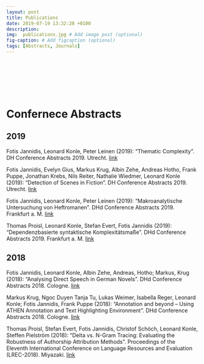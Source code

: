 ```yaml
---
layout: post
title: Publications
date: 2019-07-19 13:32:20 +0100
description: 
img:  publications.jpg # Add image post (optional)
fig-caption: # Add figcaption (optional)
tags: [Abstracts, Journals]
---
```

&nbsp;&nbsp;&nbsp;&nbsp;&nbsp;&nbsp;&nbsp;&nbsp;&nbsp;&nbsp;&nbsp;&nbsp;&nbsp;&nbsp;&nbsp;&nbsp;&nbsp;&nbsp;&nbsp;&nbsp;&nbsp;&nbsp;&nbsp;&nbsp;&nbsp;&nbsp;&nbsp;&nbsp;&nbsp;&nbsp;&nbsp;&nbsp;
&nbsp;&nbsp;&nbsp;&nbsp;&nbsp;&nbsp;&nbsp;&nbsp;&nbsp;&nbsp;&nbsp;&nbsp;&nbsp;&nbsp;&nbsp;&nbsp;&nbsp;&nbsp;&nbsp;&nbsp;&nbsp;&nbsp;&nbsp;&nbsp;&nbsp;&nbsp;&nbsp;&nbsp;&nbsp;&nbsp;&nbsp;&nbsp;
&nbsp;&nbsp;&nbsp;&nbsp;&nbsp;&nbsp;&nbsp;&nbsp;&nbsp;&nbsp;&nbsp;&nbsp;&nbsp;&nbsp;&nbsp;&nbsp;&nbsp;&nbsp;&nbsp;&nbsp;&nbsp;&nbsp;&nbsp;&nbsp;&nbsp;&nbsp;&nbsp;&nbsp;&nbsp;&nbsp;&nbsp;&nbsp;
&nbsp;&nbsp;&nbsp;&nbsp;&nbsp;&nbsp;&nbsp;&nbsp;&nbsp;&nbsp;&nbsp;&nbsp;&nbsp;&nbsp;&nbsp;&nbsp;&nbsp;&nbsp;&nbsp;&nbsp;&nbsp;&nbsp;&nbsp;&nbsp;&nbsp;&nbsp;&nbsp;&nbsp;&nbsp;&nbsp;&nbsp;&nbsp;
&nbsp;&nbsp;&nbsp;&nbsp;&nbsp;&nbsp;&nbsp;&nbsp;&nbsp;&nbsp;&nbsp;&nbsp;&nbsp;&nbsp;&nbsp;&nbsp;&nbsp;&nbsp;&nbsp;&nbsp;&nbsp;&nbsp;&nbsp;&nbsp;&nbsp;&nbsp;&nbsp;&nbsp;&nbsp;&nbsp;&nbsp;&nbsp;
&nbsp;&nbsp;&nbsp;&nbsp;&nbsp;&nbsp;&nbsp;&nbsp;&nbsp;&nbsp;&nbsp;&nbsp;&nbsp;&nbsp;&nbsp;&nbsp;&nbsp;&nbsp;&nbsp;&nbsp;&nbsp;&nbsp;&nbsp;&nbsp;&nbsp;&nbsp;&nbsp;&nbsp;&nbsp;&nbsp;&nbsp;&nbsp;
&nbsp;&nbsp;&nbsp;&nbsp;&nbsp;&nbsp;&nbsp;&nbsp;&nbsp;&nbsp;&nbsp;&nbsp;&nbsp;&nbsp;&nbsp;&nbsp;&nbsp;&nbsp;&nbsp;&nbsp;&nbsp;&nbsp;&nbsp;&nbsp;&nbsp;&nbsp;&nbsp;&nbsp;&nbsp;&nbsp;&nbsp;&nbsp;
&nbsp;&nbsp;&nbsp;&nbsp;&nbsp;&nbsp;&nbsp;&nbsp;&nbsp;&nbsp;&nbsp;&nbsp;&nbsp;&nbsp;&nbsp;&nbsp;&nbsp;&nbsp;&nbsp;&nbsp;&nbsp;&nbsp;&nbsp;&nbsp;&nbsp;&nbsp;&nbsp;&nbsp;&nbsp;&nbsp;&nbsp;&nbsp;
&nbsp;&nbsp;&nbsp;&nbsp;&nbsp;&nbsp;&nbsp;&nbsp;&nbsp;&nbsp;&nbsp;&nbsp;&nbsp;&nbsp;&nbsp;&nbsp;&nbsp;&nbsp;&nbsp;&nbsp;&nbsp;&nbsp;&nbsp;&nbsp;&nbsp;&nbsp;&nbsp;&nbsp;&nbsp;&nbsp;&nbsp;&nbsp;
&nbsp;&nbsp;&nbsp;&nbsp;&nbsp;&nbsp;&nbsp;&nbsp;&nbsp;&nbsp;&nbsp;&nbsp;&nbsp;&nbsp;&nbsp;&nbsp;&nbsp;&nbsp;&nbsp;&nbsp;&nbsp;&nbsp;&nbsp;&nbsp;&nbsp;&nbsp;&nbsp;&nbsp;&nbsp;&nbsp;&nbsp;&nbsp;
&nbsp;&nbsp;&nbsp;&nbsp;&nbsp;&nbsp;&nbsp;&nbsp;&nbsp;&nbsp;&nbsp;&nbsp;&nbsp;&nbsp;&nbsp;&nbsp;&nbsp;&nbsp;&nbsp;&nbsp;&nbsp;&nbsp;&nbsp;&nbsp;&nbsp;&nbsp;&nbsp;&nbsp;&nbsp;&nbsp;&nbsp;&nbsp;
&nbsp;&nbsp;&nbsp;&nbsp;&nbsp;&nbsp;&nbsp;&nbsp;&nbsp;&nbsp;&nbsp;&nbsp;&nbsp;&nbsp;&nbsp;&nbsp;&nbsp;&nbsp;&nbsp;&nbsp;&nbsp;&nbsp;&nbsp;&nbsp;&nbsp;&nbsp;&nbsp;&nbsp;&nbsp;&nbsp;&nbsp;&nbsp;
&nbsp;&nbsp;&nbsp;&nbsp;&nbsp;&nbsp;&nbsp;&nbsp;&nbsp;&nbsp;&nbsp;&nbsp;&nbsp;&nbsp;&nbsp;&nbsp;&nbsp;&nbsp;&nbsp;&nbsp;&nbsp;&nbsp;&nbsp;&nbsp;&nbsp;&nbsp;&nbsp;&nbsp;&nbsp;&nbsp;&nbsp;&nbsp;
&nbsp;&nbsp;&nbsp;&nbsp;&nbsp;&nbsp;
&nbsp;&nbsp;&nbsp;&nbsp;&nbsp;&nbsp;
# Confernece Abstracts
## 2019
Fotis Jannidis, Leonard Konle, Peter Leinen (2019): “Thematic Complexity”. DH Conference Abstracts 2019. Utrecht. <a href="https://dev.clariah.nl/files/dh2019/boa/0504.html">link</a><br>

Fotis Jannidis, Evelyn Gius, Markus Krug, Albin Zehe, Andreas Hotho, Frank Puppe, Jonathan Krebs, Nils Reiter, Nathalie Wiedmer, Leonard Konle (2019): “Detection of Scenes in Fiction”. DH Conference Abstracts 2019. Utrecht. <a href="https://dev.clariah.nl/files/dh2019/boa/0608.html">link</a><br>

Fotis Jannidis, Leonard Konle, Peter Leinen (2019): “Makroanalytische Untersuchung von Heftromanen”. DHd Conference Abstracts 2019. Frankfurt a. M. <a href="https://zenodo.org/record/2596095#.XTM9YlUzZhE">link</a><br>

Thomas Proisl, Leonard Konle, Stefan Evert, Fotis Jannidis (2019): “Dependenzbasierte syntaktische Komplexitätsmaße”. DHd Conference Abstracts 2019. Frankfurt a. M. <a href="https://zenodo.org/record/2596095#.XTM9YlUzZhE">link</a><br>
## 2018
Fotis Jannidis,  Leonard Konle,  Albin Zehe, Andreas, Hotho; Markus, Krug (2018): “Analysing Direct Speech in German Novels”. DHd Conference Abstracts 2018. Cologne. <a href="http://dhd2018.uni-koeln.de/wp-content/uploads/boa-DHd2018-web-ISBN.pdf">link</a><br>

Markus Krug, Ngoc Duyen Tanja Tu, Lukas  Weimer, Isabella Reger, Leonard Konle; Fotis Jannidis, Frank Puppe (2018): “Annotation and beyond – Using ATHEN Annotation and Text Highlighting Environment”.  DHd Conference Abstracts 2018. Cologne. <a href="http://dhd2018.uni-koeln.de/wp-content/uploads/boa-DHd2018-web-ISBN.pdf">link</a><br>

Thomas Proisl, Stefan Evert, Fotis Jannidis, Christof Schöch, Leonard Konle, Steffen Pielström (2018): “Delta vs. N-Gram Tracing: Evaluating the Robustness of Authorship Attribution Methods”. Proceedings of the Eleventh International Conference on Language Resources and Evaluation (LREC-2018). Miyazaki. <a href="http://www.lrec-conf.org/proceedings/lrec2018/pdf/835.pdf">link</a><br>



